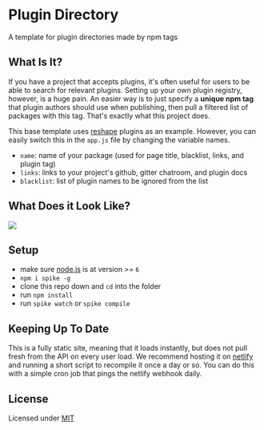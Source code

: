 # Plugin Directory

A template for plugin directories made by npm tags

## What Is It?

If you have a project that accepts plugins, it's often useful for users to be able to search for relevant plugins. Setting up your own plugin registry, however, is a huge pain. An easier way is to just specify a **unique npm tag** that plugin authors should use when publishing, then pull a filtered list of packages with this tag. That's exactly what this project does.

This base template uses [reshape](https://github.com/reshape) plugins as an example. However, you can easily switch this in the `app.js` file by changing the variable names.

- `name`: name of your package (used for page title, blacklist, links, and plugin tag)
- `links`: links to your project's github, gitter chatroom, and plugin docs
- `blacklist`: list of plugin names to be ignored from the list

## What Does it Look Like?

<img src='http://files.jenius.im/_/Jpd4mAR.png'>

## Setup

- make sure [node.js](http://nodejs.org) is at version >= `6`
- `npm i spike -g`
- clone this repo down and `cd` into the folder
- run `npm install`
- run `spike watch` or `spike compile`

## Keeping Up To Date

This is a fully static site, meaning that it loads instantly, but does not pull fresh from the API on every user load. We recommend hosting it on [netlify](https://netlify.com) and running a short script to recompile it once a day or so. You can do this with a simple cron job that pings the netlify webhook daily.

## License

Licensed under [MIT](license.md)

